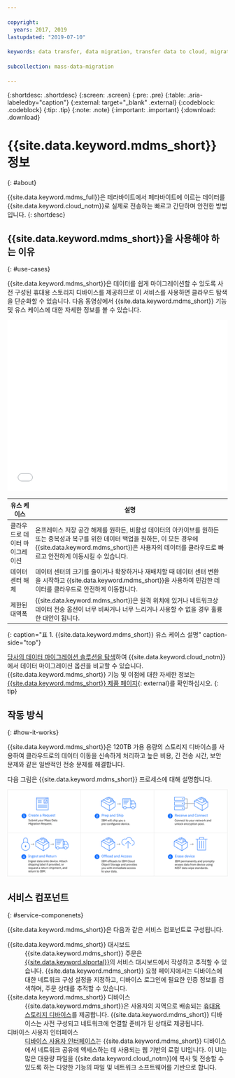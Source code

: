 ```yaml
---

copyright:
  years: 2017, 2019
lastupdated: "2019-07-10"

keywords: data transfer, data migration, transfer data to cloud, migrate data, migrate data to cloud, Mass Data Migration

subcollection: mass-data-migration

---
```


{:shortdesc: .shortdesc}
{:screen: .screen}
{:pre: .pre}
{:table: .aria-labeledby="caption"}
{:external: target="_blank" .external}
{:codeblock: .codeblock}
{:tip: .tip}
{:note: .note}
{:important: .important}
{:download: .download}

# {{site.data.keyword.mdms_short}} 정보
{: #about}

{{site.data.keyword.mdms_full}}은 테라바이트에서 페타바이트에 이르는 데이터를 {{site.data.keyword.cloud_notm}}로 실제로 전송하는 빠르고 간단하며 안전한 방법입니다.
{: shortdesc}

## {{site.data.keyword.mdms_short}}을 사용해야 하는 이유
{: #use-cases}

{{site.data.keyword.mdms_short}}은 데이터를 쉽게 마이그레이션할 수 있도록 사전 구성된 휴대용 스토리지 디바이스를 제공하므로 이 서비스를 사용하면 클라우드 탐색을 단순화할 수 있습니다. 다음 동영상에서 {{site.data.keyword.mdms_short}} 기능 및 유스 케이스에 대한 자세한 정보를 볼 수 있습니다. 

<iframe class="embed-responsive-item" id="youtubeplayer" title="대량 데이터 마이그레이션은 데이터를 IBM Cloud로 전송할 수 있는 빠르고 간단하며 안전한 방법을 제공합니다." type="text/html" width="100%" height="390" src="//www.youtube.com/embed/eNSlUoswvss?rel=0" frameborder="0" webkitallowfullscreen mozallowfullscreen allowfullscreen> </iframe>


| 유스 케이스 |설명 |
| --- | --- |
|클라우드로 데이터 마이그레이션 | 온프레미스 저장 공간 해제를 원하든, 비활성 데이터의 아카이브를 원하든 또는 중복성과 복구를 위한 데이터 백업을 원하든, 이 모든 경우에 {{site.data.keyword.mdms_short}}은 사용자의 데이터를 클라우드로 빠르고 안전하게 이동시킬 수 있습니다. |
|데이터 센터 해체 | 데이터 센터의 크기를 줄이거나 확장하거나 재배치할 때 데이터 센터 변환을 시작하고 {{site.data.keyword.mdms_short}}을 사용하여 민감한 데이터를 클라우드로 안전하게 이동합니다. |
|제한된 대역폭 | {{site.data.keyword.mdms_short}}은 원격 위치에 있거나 네트워크상 데이터 전송 옵션이 너무 비싸거나 너무 느리거나 사용할 수 없을 경우 훌륭한 대안이 됩니다. |
{: caption="표 1. {{site.data.keyword.mdms_short}} 유스 케이스 설명" caption-side="top"}

[당사의 데이터 마이그레이션 솔루션을 탐색](https://www.ibm.com/cloud/data-migration)하여 {{site.data.keyword.cloud_notm}}에서 데이터 마이그레이션 옵션을 비교할 수 있습니다. {{site.data.keyword.mdms_short}} 기능 및 이점에 대한 자세한 정보는 [{{site.data.keyword.mdms_short}} 제품 페이지](https://www.ibm.com/cloud/mass-data-migration){: external}를 확인하십시오.
{: tip}

## 작동 방식
{: #how-it-works}

{{site.data.keyword.mdms_short}}은 120TB 가용 용량의 스토리지 디바이스를 사용하여 클라우드로의 데이터 이동을 신속하게 처리하고 높은 비용, 긴 전송 시간, 보안 문제와 같은 일반적인 전송 문제를 해결합니다. 

다음 그림은 {{site.data.keyword.mdms_short}} 프로세스에 대해 설명합니다. 

![대량 데이터 마이그레이션 프로세스 설명](images/mdms-workflow.png)

## 서비스 컴포넌트
{: #service-componenets}

{{site.data.keyword.mdms_short}}은 다음과 같은 서비스 컴포넌트로 구성됩니다. 

<dl>
   <dt>{{site.data.keyword.mdms_short}} 대시보드</dt>
      <dd>{{site.data.keyword.mdms_short}} 주문은 <a href="https://control.softlayer.com/" target="_blank" class="external">{{site.data.keyword.slportal}}</a>의 서비스 대시보드에서 작성하고 추적할 수 있습니다. {{site.data.keyword.mdms_short}} 요청 페이지에서는 디바이스에 대한 네트워크 구성 설정을 지정하고, 디바이스 로그인에 필요한 인증 정보를 검색하며, 주문 상태를 추적할 수 있습니다. </dd>
   <dt>{{site.data.keyword.mdms_short}} 디바이스</dt>
      <dd>{{site.data.keyword.mdms_short}}은 사용자의 지역으로 배송되는 <a href="/docs/infrastructure/mass-data-migration?topic=mass-data-migration-device-overview">휴대용 스토리지 디바이스</a>를 제공합니다. {{site.data.keyword.mdms_short}} 디바이스는 사전 구성되고 네트워크에 연결할 준비가 된 상태로 제공됩니다. </dd>
   <dt>디바이스 사용자 인터페이스</dt>
      <dd><a href="/docs/infrastructure/mass-data-migration?topic=mass-data-migration-access-ui">디바이스 사용자 인터페이스</a>는 {{site.data.keyword.mdms_short}} 디바이스에서 네트워크 공유에 액세스하는 데 사용되는 웹 기반의 로컬 UI입니다. 이 UI는 많은 대용량 파일을 {{site.data.keyword.cloud_notm}}에 복사 및 전송할 수 있도록 하는 다양한 기능의 파일 및 네트워크 소프트웨어를 기반으로 합니다. </dd>
</dl>










